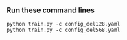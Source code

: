 ### Run these command lines
```
python train.py -c config_del128.yaml
python train.py -c config_del568.yaml
```
